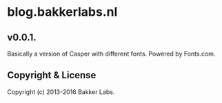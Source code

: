 # blog.bakkerlabs.nl

## v0.0.1.
Basically a version of Casper with different fonts. Powered by Fonts.com.


## Copyright & License

Copyright (c) 2013-2016 Bakker Labs.
